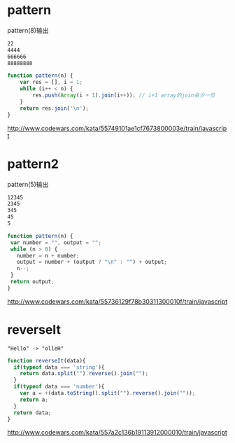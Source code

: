 # pattern
pattern(8)输出
```html
22
4444
666666
88888888
```
```js
function pattern(n) {
    var res = [], i = 1;
    while (i++ < n) {
        res.push(Array(i + 1).join(i++)); // i+1 array的join会少一位
    }
    return res.join('\n');
}
```
http://www.codewars.com/kata/55749101ae1cf7673800003e/train/javascript

# pattern2
pattern(5)输出
```html
12345
2345
345
45
5
```
```js
function pattern(n) {
 var number = "", output = "";
 while (n > 0) {
   number = n + number;
   output = number + (output ? "\n" : "") + output;
   n--;
 }
 return output;
}
```
http://www.codewars.com/kata/55736129f78b30311300010f/train/javascript

# reverseIt
`"Hello" -> "olleH"`
```js
function reverseIt(data){
  if(typeof data === 'string'){
    return data.split("").reverse().join("");
  }
  if(typeof data === 'number'){
    var a = +(data.toString().split("").reverse().join(""));
    return a;
  }
  return data;
}
```
http://www.codewars.com/kata/557a2c136b19113912000010/train/javascript
